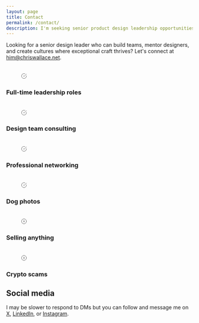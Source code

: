 ```yaml
---
layout: page
title: Contact
permalink: /contact/
description: I'm seeking senior product design leadership opportunities where I can mentor teams, build design organizations, and connect great people to create exceptional products.
---
```


<p class="fade-in-element sub-heading" data-scramble>Looking for a senior design leader who can build teams, mentor designers, and create cultures where exceptional craft thrives? Let's connect at <a href="mailto:him@chriswallace.net?subject=Design%20Leadership%20Opportunity&body=Let's%20discuss%20how%20we%20can%20work%20together!">him@chriswallace.net</a>.</p>

<div class="contact-grid fade-in-element">
    <div class="contact-grid__item">
        <div class="contact-grid__icon contact-grid__icon--yes">
            <svg xmlns="http://www.w3.org/2000/svg" width="36" height="36" viewBox="0 0 24 24" fill="none" stroke-width="1" stroke-linecap="round" stroke-linejoin="round" class="contact-grid__svg lucide lucide-building-2"><path d="M6 22V4a2 2 0 0 1 2-2h8a2 2 0 0 1 2 2v18Z"/><path d="M6 12H4a2 2 0 0 0-2 2v6a2 2 0 0 0 2 2h2"/><path d="M18 9h2a2 2 0 0 1 2 2v9a2 2 0 0 1-2 2h-2"/><path d="M10 6h4"/><path d="M10 10h4"/><path d="M10 14h4"/><path d="M10 18h4"/></svg>
            <svg xmlns="http://www.w3.org/2000/svg" width="16" height="16" viewBox="0 0 24 24" fill="none" stroke="currentColor" stroke-width="1" stroke-linecap="round" stroke-linejoin="round" class="contact-grid__status-icon lucide lucide-check-circle"><path d="M22 11.08V12a10 10 0 1 1-5.93-9.14"/><polyline points="22,4 12,14.01 9,11.01"/></svg>
        </div>
        <h3 class="contact-grid__title" data-scramble>Full-time leadership roles</h3>
    </div>
    <div class="contact-grid__item">
        <div class="contact-grid__icon contact-grid__icon--yes">
            <svg xmlns="http://www.w3.org/2000/svg" width="36" height="36" viewBox="0 0 24 24" fill="none" stroke-width="1" stroke-linecap="round" stroke-linejoin="round" class="contact-grid__svg lucide lucide-users-round"><path d="M18 21a8 8 0 0 0-16 0"/><circle cx="10" cy="8" r="5"/><path d="M22 20c0-3.37-2-6.5-4-8a5 5 0 0 0-.45-8.3"/></svg>
            <svg xmlns="http://www.w3.org/2000/svg" width="16" height="16" viewBox="0 0 24 24" fill="none" stroke="currentColor" stroke-width="1" stroke-linecap="round" stroke-linejoin="round" class="contact-grid__status-icon lucide lucide-check-circle"><path d="M22 11.08V12a10 10 0 1 1-5.93-9.14"/><polyline points="22,4 12,14.01 9,11.01"/></svg>
        </div>
        <h3 class="contact-grid__title" data-scramble>Design team consulting</h3>
    </div>
    <div class="contact-grid__item">
        <div class="contact-grid__icon contact-grid__icon--yes">
            <svg xmlns="http://www.w3.org/2000/svg" width="36" height="36" viewBox="0 0 24 24" fill="none" stroke-width="1" stroke-linecap="round" stroke-linejoin="round" class="contact-grid__svg lucide lucide-handshake"><path d="m11 17 2 2a1 1 0 1 0 3-3"/><path d="m14 14 2.5 2.5a1 1 0 1 0 3-3l-3.88-3.88a3 3 0 0 0-4.24 0l-.88.88a1 1 0 1 1-3-3l2.81-2.81a5.79 5.79 0 0 1 7.06-.87l.47.28a2 2 0 0 0 1.42.25L21 4"/><path d="m21 3 1 11h-2"/><path d="M3 3 2 14l6.5 6.5a1 1 0 1 0 3-3"/><path d="M3 4h8"/></svg>
            <svg xmlns="http://www.w3.org/2000/svg" width="16" height="16" viewBox="0 0 24 24" fill="none" stroke="currentColor" stroke-width="1" stroke-linecap="round" stroke-linejoin="round" class="contact-grid__status-icon lucide lucide-check-circle"><path d="M22 11.08V12a10 10 0 1 1-5.93-9.14"/><polyline points="22,4 12,14.01 9,11.01"/></svg>
        </div>
        <h3 class="contact-grid__title" data-scramble>Professional networking</h3>
    </div>
    <div class="contact-grid__item">
        <div class="contact-grid__icon contact-grid__icon--yes">
            <svg xmlns="http://www.w3.org/2000/svg" width="36" height="36" viewBox="0 0 24 24" fill="none" stroke-width="1" stroke-linecap="round" stroke-linejoin="round" class="contact-grid__svg lucide lucide-dog"><path d="M11.25 16.25h1.5L12 17z"/><path d="M16 14v.5"/><path d="M4.42 11.247A13.152 13.152 0 0 0 4 14.556C4 18.728 7.582 21 12 21s8-2.272 8-6.444a11.702 11.702 0 0 0-.493-3.309"/><path d="M8 14v.5"/><path d="M8.5 8.5c-.384 1.05-1.083 2.028-2.344 2.5-1.931.722-3.576-.297-3.656-1-.113-.994 1.177-6.53 4-7 1.923-.321 3.651.845 3.651 2.235A7.497 7.497 0 0 1 14 5.277c0-1.39 1.844-2.598 3.767-2.277 2.823.47 4.113 6.006 4 7-.08.703-1.725 1.722-3.656 1-1.261-.472-1.855-1.45-2.239-2.5"/></svg>
            <svg xmlns="http://www.w3.org/2000/svg" width="16" height="16" viewBox="0 0 24 24" fill="none" stroke="currentColor" stroke-width="1" stroke-linecap="round" stroke-linejoin="round" class="contact-grid__status-icon lucide lucide-check-circle"><path d="M22 11.08V12a10 10 0 1 1-5.93-9.14"/><polyline points="22,4 12,14.01 9,11.01"/></svg>
        </div>
        <h3 class="contact-grid__title" data-scramble>Dog photos</h3>
    </div>
    <div class="contact-grid__item">
        <div class="contact-grid__icon contact-grid__icon--no">
            <svg xmlns="http://www.w3.org/2000/svg" width="36" height="36" viewBox="0 0 24 24" fill="none" stroke-width="1" stroke-linecap="round" stroke-linejoin="round" class="contact-grid__svg lucide lucide-badge-dollar-sign"><path d="M3.85 8.62a4 4 0 0 1 4.78-4.77 4 4 0 0 1 6.74 0 4 4 0 0 1 4.78 4.78 4 4 0 0 1 0 6.74 4 4 0 0 1-4.77 4.78 4 4 0 0 1-6.75 0 4 4 0 0 1-4.78-4.77 4 4 0 0 1 0-6.76Z"/><path d="M16 8h-6a2 2 0 1 0 0 4h4a2 2 0 1 1 0 4H8"/><path d="M12 18V6"/></svg>
            <svg xmlns="http://www.w3.org/2000/svg" width="16" height="16" viewBox="0 0 24 24" fill="none" stroke="currentColor" stroke-width="1" stroke-linecap="round" stroke-linejoin="round" class="contact-grid__status-icon lucide lucide-x-circle"><circle cx="12" cy="12" r="10"/><path d="m15 9-6 6"/><path d="m9 9 6 6"/></svg>
        </div>
        <h3 class="contact-grid__title" data-scramble>Selling anything</h3>
    </div>
    <div class="contact-grid__item">
        <div class="contact-grid__icon contact-grid__icon--no">
            <svg xmlns="http://www.w3.org/2000/svg" width="36" height="36" viewBox="0 0 24 24" fill="none" stroke-width="1" stroke-linecap="round" stroke-linejoin="round" class="contact-grid__svg lucide lucide-hand-coins"><path d="M11 15h2a2 2 0 1 0 0-4h-3c-.6 0-1.1.2-1.4.6L3 17"/><path d="m7 21 1.6-1.4c.3-.4.8-.6 1.4-.6h4c1.1 0 2.1-.4 2.8-1.2l4.6-4.4a2 2 0 0 0-2.75-2.91l-4.2 3.9"/><path d="m2 16 6 6"/><circle cx="16" cy="9" r="2.9"/><circle cx="6" cy="5" r="3"/></svg>
            <svg xmlns="http://www.w3.org/2000/svg" width="16" height="16" viewBox="0 0 24 24" fill="none" stroke="currentColor" stroke-width="1" stroke-linecap="round" stroke-linejoin="round" class="contact-grid__status-icon lucide lucide-x-circle"><circle cx="12" cy="12" r="10"/><path d="m15 9-6 6"/><path d="m9 9 6 6"/></svg>
        </div>
        <h3 class="contact-grid__title" data-scramble>Crypto scams</h3>
    </div>
</div>

<h2 class="fade-in-element" data-scramble>Social media</h2>

<p class="fade-in-element max-w-xl" data-scramble>I may be slower to respond to DMs but you can follow and message me on <a href="https://twitter.com/chriswallace">X</a>, <a href="https://linkedin.com/in/chriswallace2">LinkedIn</a>, or <a href="https://instagram.com/chriswallace7">Instagram</a>.</p>

